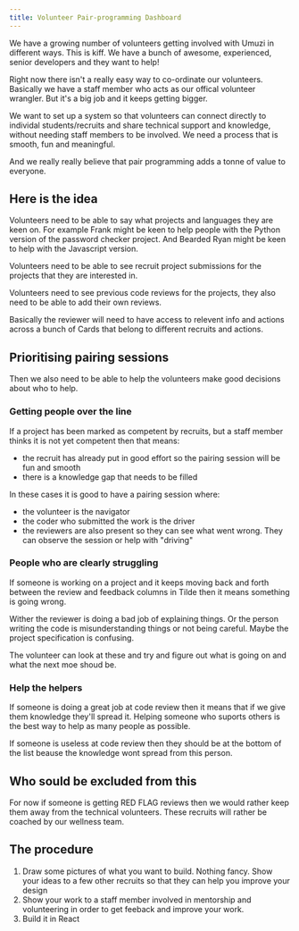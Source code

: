 ```yaml
---
title: Volunteer Pair-programming Dashboard
---
```


We have a growing number of volunteers getting involved with Umuzi in different ways. This is kiff. We have a bunch of awesome, experienced, senior developers and they want to help!

Right now there isn't a really easy way to co-ordinate our volunteers. Basically we have a staff member who acts as our offical volunteer wrangler. But it's a big job and it keeps getting bigger.

We want to set up a system so that volunteers can connect directly to individal students/recruits and share technical support and knowledge, without needing staff members to be involved. We need a process that is smooth, fun and meaningful.

And we really really believe that pair programming adds a tonne of value to everyone.

## Here is the idea

Volunteers need to be able to say what projects and languages they are keen on. For example Frank might be keen to help people with the Python version of the password checker project. And Bearded Ryan might be keen to help with the Javascript version.

Volunteers need to be able to see recruit project submissions for the projects that they are interested in.

Volunteers need to see previous code reviews for the projects, they also need to be able to add their own reviews.

Basically the reviewer will need to have access to relevent info and actions across a bunch of Cards that belong to different recruits and actions.

## Prioritising pairing sessions

Then we also need to be able to help the volunteers make good decisions about who to help.

### Getting people over the line

If a project has been marked as competent by recruits, but a staff member thinks it is not yet competent then that means:

- the recruit has already put in good effort so the pairing session will be fun and smooth
- there is a knowledge gap that needs to be filled

In these cases it is good to have a pairing session where:

- the volunteer is the navigator
- the coder who submitted the work is the driver
- the reviewers are also present so they can see what went wrong. They can observe the session or help with "driving"

### People who are clearly struggling

If someone is working on a project and it keeps moving back and forth between the review and feedback columns in Tilde then it means something is going wrong.

Wither the reviewer is doing a bad job of explaining things. Or the person writing the code is misunderstanding things or not being careful. Maybe the project specification is confusing.

The volunteer can look at these and try and figure out what is going on and what the next moe shoud be.

### Help the helpers

If someone is doing a great job at code review then it means that if we give them knowledge they'll spread it. Helping someone who suports others is the best way to help as many people as possible.

If someone is useless at code review then they should be at the bottom of the list beause the knowledge wont spread from this person.

## Who sould be excluded from this

For now if someone is getting RED FLAG reviews then we would rather keep them away from the technical volunteers. These recruits will rather be coached by our wellness team.

## The procedure

1. Draw some pictures of what you want to build. Nothing fancy. Show your ideas to a few other recruits so that they can help you improve your design
2. Show your work to a staff member involved in mentorship and volunteering in order to get feeback and improve your work.
3. Build it in React
